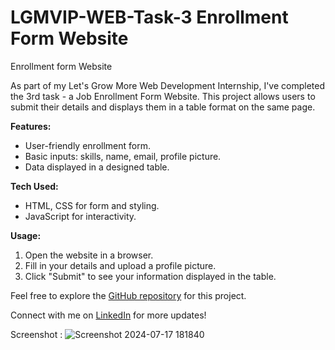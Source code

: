 # LGMVIP-WEB-Task-3 Enrollment Form Website
Enrollment form Website



As part of my Let's Grow More Web Development Internship, I've completed the 3rd task - a Job Enrollment Form Website. This project allows users to submit their details and displays them in a table format on the same page.

**Features:**
- User-friendly enrollment form.
- Basic inputs: skills, name, email, profile picture.
- Data displayed in a designed table.

**Tech Used:**
- HTML, CSS for form and styling.
- JavaScript for interactivity.

**Usage:**
1. Open the website in a browser.
2. Fill in your details and upload a profile picture.
3. Click "Submit" to see your information displayed in the table.

Feel free to explore the [GitHub repository](https://github.com/Shriram2005/LGMVIP-WEB-Task-3) for this project.

Connect with me on [LinkedIn](https://www.linkedin.com/in/shriram-mange) for more updates!

Screenshot : 
![Screenshot 2024-07-17 181840](https://github.com/user-attachments/assets/892c4290-dd5e-4c20-b42a-52f87414f579)


